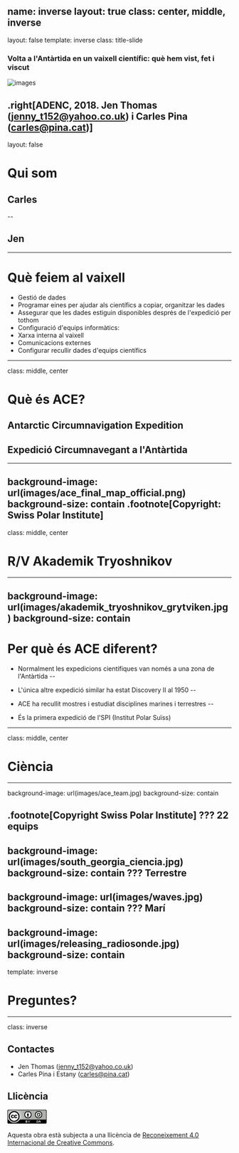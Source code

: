 name: inverse
layout: true
class: center, middle, inverse
---
layout: false
template: inverse
class: title-slide
### Volta a l'Antàrtida en un vaixell científic: què hem vist, fet i viscut
![images](images/title.apng)

.right[ADENC, 2018. Jen Thomas (jenny_t152@yahoo.co.uk) i Carles Pina (carles@pina.cat)]
---
layout: false
# Qui som
## Carles
--


## Jen
---
# Què feiem al vaixell
- Gestió de dades
 - Programar eines per ajudar als científics a copiar, organitzar les dades
 - Assegurar que les dades estiguin disponibles després de l'expedició per tothom
- Configuració d'equips informàtics:
 - Xarxa interna al vaixell
 - Comunicacions externes
- Configurar recullir dades d'equips científics
---
class: middle, center
# Què és ACE?
## Antarctic Circumnavigation Expedition
## Expedició Circumnavegant a l'Antàrtida
---
background-image: url(images/ace_final_map_official.png)
background-size: contain
.footnote[Copyright: Swiss Polar Institute]
---
class: middle, center
# R/V Akademik Tryoshnikov
---
background-image: url(images/akademik_tryoshnikov_grytviken.jpg)
background-size: contain
---
# Per què és ACE diferent?
- Normalment les expedicions científiques van només a una zona de l'Antàrtida
--

- L'única altre expedició similar ha estat Discovery II al 1950
--

- ACE ha recullit mostres i estudiat disciplines marines i terrestres
--

- És la primera expedició de l'SPI (Institut Polar Suïss)
---
class: middle, center
# Ciència
---
background-image: url(images/ace_team.jpg)
background-size: contain

.footnote[Copyright Swiss Polar Institute]
???
22 equips
---
background-image: url(images/south_georgia_ciencia.jpg)
background-size: contain
???
Terrestre
---
background-image: url(images/waves.jpg)
background-size: contain
???
Marí
---
background-image: url(images/releasing_radiosonde.jpg)
background-size: contain
---
template: inverse
# Preguntes?
---
class: inverse
## Contactes
- Jen Thomas ([jenny_t152@yahoo.co.uk](jenny_t152@yahoo.co.uk))
- Carles Pina i Estany ([carles@pina.cat](carles@pina.cat))

## Llicència
![CreativeCommons](external/creative-commons.png)

Aquesta obra està subjecta a una llicència de [Reconeixement 4.0 Internacional de Creative Commons](https://creativecommons.org/licenses/by-sa/4.0/deed.ca).
